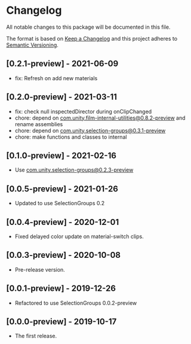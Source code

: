 # Changelog
All notable changes to this package will be documented in this file.

The format is based on [Keep a Changelog](http://keepachangelog.com/en/1.0.0/)
and this project adheres to [Semantic Versioning](http://semver.org/spec/v2.0.0.html).

## [0.2.1-preview] - 2021-06-09

* fix: Refresh on add new materials 

## [0.2.0-preview] - 2021-03-11

* fix: check null inspectedDirector during onClipChanged 
* chore: depend on com.unity.film-internal-utilities@0.8.2-preview and rename assemblies
* chore: depend on com.unity.selection-groups@0.3.1-preview 
* chore: make functions and classes to internal

## [0.1.0-preview] - 2021-02-16

* Use com.unity.selection-groups@0.2.3-preview

## [0.0.5-preview] - 2021-01-26
* Updated to use SelectionGroups 0.2

## [0.0.4-preview] - 2020-12-01

* Fixed delayed color update on material-switch clips.

## [0.0.3-preview] - 2020-10-08

* Pre-release version.

## [0.0.1-preview] - 2019-12-26

* Refactored to use SelectionGroups 0.0.2-preview

## [0.0.0-preview] - 2019-10-17

* The first release.

